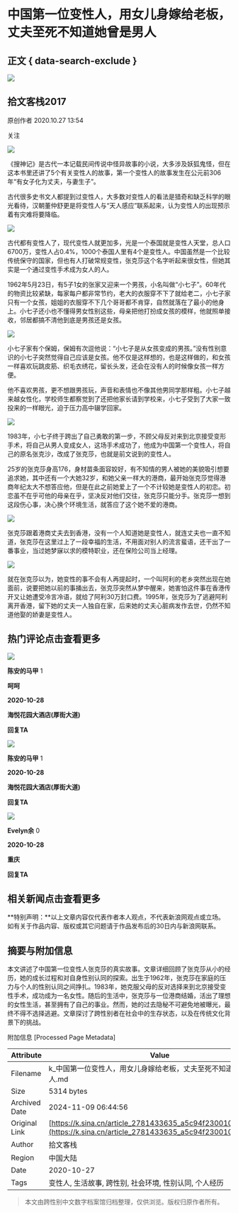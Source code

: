 # 中国第一位变性人，用女儿身嫁给老板，丈夫至死不知道她曾是男人

## 正文 { data-search-exclude }


_![](https://n.sinaimg.cn/sinacn10210/360/w180h180/20191010/795e-ifrwayx4445457.jpg)_

## 拾文客栈2017

原创作者 2020.10.27 13:54

关注

![](//n.sinaimg.cn/default/2fb77759/20151125/320X320.png)

《搜神记》是古代一本记载民间传说中怪异故事的小说，大多涉及妖狐鬼怪，但在这本书里还讲了5个有关变性人的故事，第一个变性人的故事发生在公元前306年“有女子化为丈夫，与妻生子”。

古代很多史书文人都提到过变性人，大多数对变性人的看法是猎奇和缺乏科学的眼光看待，汉朝董仲舒更是将变性人与“天人感应”联系起来，认为变性人的出现预示着有灾难将要降临。

![](http://k.sinaimg.cn/n/sinakd20201027ac/200/w500h500/20201027/73fc-kcaeqzx4068410.jpg/w700d1q75cms.jpg)

古代都有变性人了，现代变性人就更加多，光是一个泰国就是变性人天堂，总人口6700万，变性人占0.4%，1000个泰国人里有4个是变性人。中国虽然是一个比较传统保守的国家，但也有人打破常规变性，张克莎这个名字听起来很女性，但她其实是一个通过变性手术成为女人的人。

1962年5月23日，有5子1女的张家又迎来一个男孩，小名叫做“小七子”。60年代的物资比较紧缺，每家每户都非常节约，老大的衣服穿不下了就给老二，小七子家只有一个女孩，姐姐的衣服穿不下几个哥哥都不肯穿，自然就落在了最小的他身上。小七子还小也不懂得男女性别这些，母亲把他打扮成女孩的模样，他就照单接收，邻居都搞不清他到底是男孩还是女孩。

![](http://k.sinaimg.cn/n/sinakd20201027ac/786/w500h286/20201027/3b30-kcaeqzx4068408.jpg/w700d1q75cms.jpg)

小七子家有个保姆，保姆有次逗他说：“小七子是从女孩变成的男孩。”没有性别意识的小七子突然觉得自己应该是女孩。他不仅是这样想的，也是这样做的，和女孩一样喜欢玩跳皮筋、织毛衣绣花，留长头发，还会在没有人的时候像女孩一样方便。

他不喜欢男孩，更不想跟男孩玩，声音和表情也不像其他男同学那样粗。小七子越来越女性化，学校师生都察觉到了还把他家长请到学校来，小七子受到了大家一致投来的一样眼光，迫于压力高中辍学回家。

![](http://k.sinaimg.cn/n/sinakd20201027ac/75/w500h375/20201027/66d3-kcaeqzx4068414.jpg/w700d1q75cms.jpg)

1983年，小七子终于跨出了自己勇敢的第一步，不顾父母反对来到北京接受变形手术，将自己从男人变成女人，这场手术成功了，他成为中国第一个变性人，将自己的原名张克沙，改成了张克莎，也就是前文说到的变性人。

25岁的张克莎身高176，身材苗条面容姣好，有不知情的男人被她的美貌吸引想要追求她，其中还有一个大她32岁，和她父亲一样大的港商，最开始张克莎觉得港商年纪太大不想答应他，但是在此之前她爱上了一个不计较她是变性人的初恋。初恋虽不在乎可他的母亲在乎，坚决反对他们交往，张克莎只能分手。张克莎一想到这段伤心事，决心换个环境生活，就答应了这个她不爱的港商。

![](http://k.sinaimg.cn/n/sinakd20201027ac/33/w500h333/20201027/916e-kcaeqzx4068406.jpg/w700d1q75cms.jpg)

张克莎跟着港商丈夫去到香港，没有一个人知道她是变性人，就连丈夫也一直不知道，张克莎在这里过上了一段幸福的生活，不用面对别人的流言蜚语，还干出了一番事业，当过她梦寐以求的模特职业，还在保险公司当上经理。

![](http://k.sinaimg.cn/n/sinakd20201027ac/114/w500h414/20201027/da2e-kcaeqzx4068405.jpg/w700d1q75cms.jpg)

就在张克莎以为，她变性的事不会有人再提起时，一个叫阿利的老乡突然出现在她面前，说要把她以前的事捅出去，张克莎突然从梦中醒来，她害怕这件事在香港传开又让她遭受冷言冷语，就给了阿利30万封口费。1995年，张克莎为了逃避阿利离开香港，留下她的丈夫一人独自在家，后来她的丈夫心脏病发作去世，仍然不知道他娶的娇妻是变性人。

## 热门评论点击查看更多

![](https://tvax2.sinaimg.cn/crop.0.0.996.996.120/0075SZzvly8fp0v2108wrj30ro0ro77z.jpg?KID=imgbed,tva&Expires=1603860068&ssig=mv0YAiLvy8)

**陈安的马甲** 1

**呵呵**

**2020-10-28**

**海悦花园大酒店(厚街大道)**

**回复TA**

![](https://tvax2.sinaimg.cn/crop.0.0.996.996.120/0075SZzvly8fp0v2108wrj30ro0ro77z.jpg?KID=imgbed,tva&Expires=1603860068&ssig=mv0YAiLvy8)

**陈安的马甲** 1

**2020-10-28**

**海悦花园大酒店(厚街大道)**

**回复TA**

![](https://tva1.sinaimg.cn/crop.0.0.180.180.120/a8198472jw1e8qgp5bmzyj2050050aa8.jpg?KID=imgbed,tva&Expires=1603893555&ssig=51XlkzBaIq)

**Evelyn余** 0

**2020-10-28**

**重庆**

**回复TA**

## 相关新闻点击查看更多

**特别声明：**以上文章内容仅代表作者本人观点，不代表新浪网观点或立场。如有关于作品内容、版权或其它问题请于作品发布后的30日内与新浪网联系。

## 摘要与附加信息

<!-- tcd_abstract -->
本文讲述了中国第一位变性人张克莎的真实故事。文章详细回顾了张克莎从小的经历，她的成长过程和对自身性别认同的探索。出生于1962年，张克莎在家庭的压力与个人的性别认同之间挣扎。1983年，她克服父母的反对选择来到北京接受变性手术，成功成为一名女性。随后的生活中，张克莎与一位港商结婚，活出了理想的女性生活，甚至拥有了自己的事业。然而，她的过去隐秘不可避免地被曝光，最终不得不选择逃避。文章探讨了跨性别者在社会中的生存状态，以及在传统文化背景下的挑战。
<!-- tcd_abstract_end -->

附加信息 [Processed Page Metadata]

| Attribute       | Value                                  |
|-----------------|----------------------------------------|
| Filename        | k_中国第一位变性人，用女儿身嫁给老板，丈夫至死不知道她曾是男人.md                             |
| Size            | 5314 bytes                           |
| Archived Date   | 2024-11-09 06:44:56                             |
| Original Link   | [https://k.sina.cn/article_2781433635_a5c94f2300100upjb.html](https://k.sina.cn/article_2781433635_a5c94f2300100upjb.html)                       |
| Author          | 拾文客栈                               |
| Region          | 中国大陆                               |
| Date            | 2020-10-27                                 |
| Tags            | 变性人, 生活故事, 跨性别, 社会环境, 性别认同, 个人经历                                 |
>
> 本文由跨性别中文数字档案馆归档整理，仅供浏览。版权归原作者所有。
>